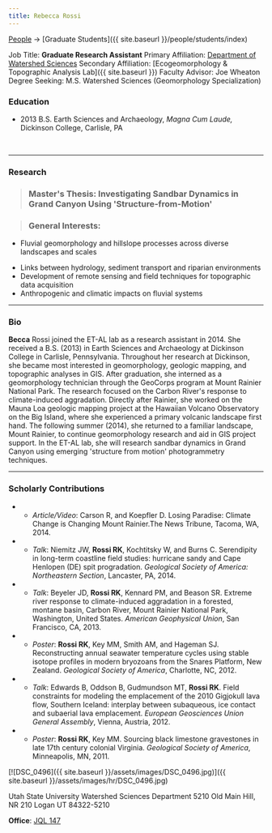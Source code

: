```yaml
---
title: Rebecca Rossi
---
```




[People]({{site.baseurl}}/people/index) -> [Graduate Students]({{ site.baseurl }}/people/students/index)

Job Title: **Graduate Research Assistant**
Primary Affiliation: [Department of Watershed Sciences](http://qcnr.usu.edu/wats/)
Secondary Affiliation: [Ecogeomorphology & Topographic Analysis Lab]({{ site.baseurl }})
Faculty Advisor: Joe Wheaton
Degree Seeking: M.S. Watershed Sciences (Geomorphology Specialization)

### Education

- 2013 B.S. Earth Sciences and Archaeology, *Magna Cum Laude,* Dickinson College, Carlisle, PA

​                            

------

###            Research

> ### **Master's Thesis**: Investigating Sandbar Dynamics in Grand Canyon Using 'Structure-from-Motion'

> ### **General Interests**:               

* Fluvial geomorphology and hillslope processes across diverse landscapes and scales

- Links between hydrology, sediment transport and riparian environments
- Development of remote sensing and field techniques for topographic data acquisition 
- Anthropogenic and climatic impacts on fluvial systems

------

###             Bio

**Becca** Rossi joined the ET-AL lab as a research assistant in 2014. She received a B.S. (2013) in Earth Sciences and Archaeology at Dickinson College in Carlisle, Pennsylvania. Throughout her research at Dickinson, she became most interested in geomorphology, geologic mapping, and topographic analyses in GIS. After graduation, she interned as a geomorphology technician through the GeoCorps program at Mount Rainier National Park. The research focused on the Carbon River's response to climate-induced aggradation. Directly after Rainier, she worked on the Mauna Loa geologic mapping project at the Hawaiian Volcano Observatory on the Big Island, where she experienced a primary volcanic landscape first hand. The following summer (2014), she returned to a familiar landscape, Mount Rainier, to continue geomorphology research and aid in GIS project support. In the ET-AL lab, she will research sandbar dynamics in Grand Canyon using emerging 'structure from motion' photogrammetry techniques.

 

------

###             Scholarly Contributions

- - *Article/Video*: Carson R, and Koepfler D. Losing Paradise: Climate Change is Changing Mount Rainier.The News Tribune, Tacoma, WA, 2014.


- - *Talk*: Niemitz JW, **Rossi RK**, Kochtitsky W, and Burns C. Serendipity in long-term coastline field studies: hurricane sandy and Cape Henlopen (DE) spit progradation. *Geological Society of America: Northeastern Section*, Lancaster, PA, 2014.


- - *Talk*:  Beyeler JD, **Rossi RK**, Kennard PM, and Beason SR. Extreme river response to climate-induced aggradation in a forested, montane basin, Carbon River, Mount Rainier National Park, Washington, United States. *American Geophysical Union*, San Francisco, CA, 2013.


- - *Poster*: **Rossi RK**, Key MM, Smith AM, and Hageman SJ. Reconstructing annual seawater temperature cycles using stable isotope profiles in modern bryozoans from the Snares Platform, New Zealand. *Geological Society of America*, Charlotte, NC, 2012.


- - *Talk*: Edwards B, Oddson B, Gudmundson MT, **Rossi RK**. Field constraints for modeling the emplacement of the 2010 Gigjokull lava flow, Southern Iceland: interplay between subaqueous, ice contact and subaerial lava emplacement. *European Geosciences Union General Assembly*, Vienna, Austria, 2012.


- - *Poster*: **Rossi RK**, Key MM. Sourcing black limestone gravestones in late 17th century colonial Virginia. *Geological Society of America*, Minneapolis, MN, 2011.

[![DSC_0496]({{ site.baseurl }}/assets/images/DSC_0496.jpg)]({{ site.baseurl }}/assets/images/hr/DSC_0496.jpg)

Utah State University
Watershed Sciences Department
5210 Old Main Hill, NR 210
Logan UT 84322-5210

**Office**:  [JQL 147](http://www.usu.edu/map/index.cfm?id=47)

